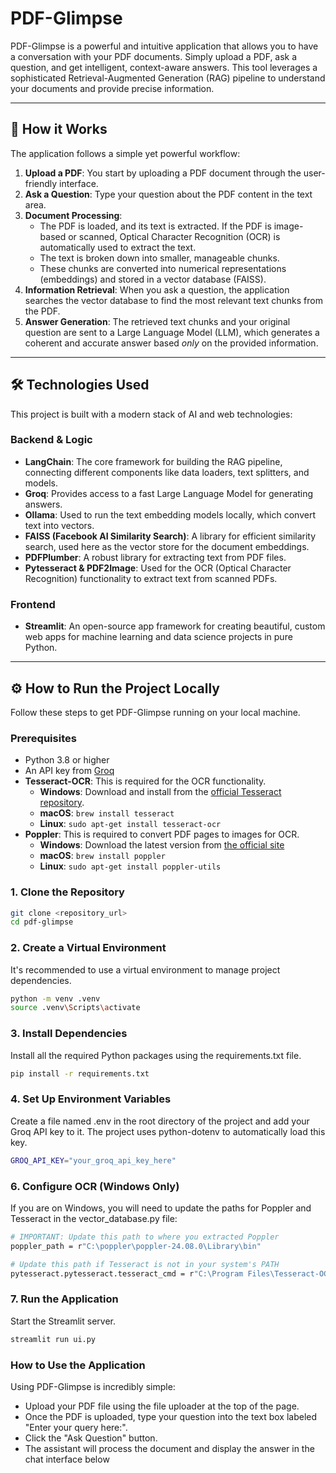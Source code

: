 ﻿# PDF-Glimpse

PDF-Glimpse is a powerful and intuitive application that allows you to have a conversation with your PDF documents. Simply upload a PDF, ask a question, and get intelligent, context-aware answers. This tool leverages a sophisticated Retrieval-Augmented Generation (RAG) pipeline to understand your documents and provide precise information.

---

## 🚀 How it Works

The application follows a simple yet powerful workflow:

1. **Upload a PDF**: You start by uploading a PDF document through the user-friendly interface.
2. **Ask a Question**: Type your question about the PDF content in the text area.
3. **Document Processing**:
   - The PDF is loaded, and its text is extracted. If the PDF is image-based or scanned, Optical Character Recognition (OCR) is automatically used to extract the text.
   - The text is broken down into smaller, manageable chunks.
   - These chunks are converted into numerical representations (embeddings) and stored in a vector database (FAISS).
4. **Information Retrieval**: When you ask a question, the application searches the vector database to find the most relevant text chunks from the PDF.
5. **Answer Generation**: The retrieved text chunks and your original question are sent to a Large Language Model (LLM), which generates a coherent and accurate answer based *only* on the provided information.

---

## 🛠️ Technologies Used

This project is built with a modern stack of AI and web technologies:

### **Backend & Logic**

- **LangChain**: The core framework for building the RAG pipeline, connecting different components like data loaders, text splitters, and models.
- **Groq**: Provides access to a fast Large Language Model for generating answers.
- **Ollama**: Used to run the text embedding models locally, which convert text into vectors.
- **FAISS (Facebook AI Similarity Search)**: A library for efficient similarity search, used here as the vector store for the document embeddings.
- **PDFPlumber**: A robust library for extracting text from PDF files.
- **Pytesseract & PDF2Image**: Used for the OCR (Optical Character Recognition) functionality to extract text from scanned PDFs.

### **Frontend**

- **Streamlit**: An open-source app framework for creating beautiful, custom web apps for machine learning and data science projects in pure Python.

---

## ⚙️ How to Run the Project Locally

Follow these steps to get PDF-Glimpse running on your local machine.

### Prerequisites

- Python 3.8 or higher
- An API key from [Groq](https://console.groq.com/keys)
- **Tesseract-OCR**: This is required for the OCR functionality.
  - **Windows**: Download and install from the [official Tesseract repository](https://github.com/tesseract-ocr/tesseract).
  - **macOS**: `brew install tesseract`
  - **Linux**: `sudo apt-get install tesseract-ocr`
- **Poppler**: This is required to convert PDF pages to images for OCR.
  - **Windows**: Download the latest version from [the official site](https://poppler.freedesktop.org/)
  - **macOS**: `brew install poppler`
  - **Linux**: `sudo apt-get install poppler-utils`

### 1. Clone the Repository

```bash
git clone <repository_url>
cd pdf-glimpse
```
### 2. Create a Virtual Environment
It's recommended to use a virtual environment to manage project dependencies.

```bash
python -m venv .venv
source .venv\Scripts\activate
```
### 3. Install Dependencies
Install all the required Python packages using the requirements.txt file.

```bash
pip install -r requirements.txt
```
### 4. Set Up Environment Variables
Create a file named .env in the root directory of the project and add your Groq API key to it. The project uses python-dotenv to automatically load this key.

```bash
GROQ_API_KEY="your_groq_api_key_here"
```

### 6. Configure OCR (Windows Only)
If you are on Windows, you will need to update the paths for Poppler and Tesseract in the vector_database.py file:

```bash
# IMPORTANT: Update this path to where you extracted Poppler
poppler_path = r"C:\poppler\poppler-24.08.0\Library\bin"

# Update this path if Tesseract is not in your system's PATH
pytesseract.pytesseract.tesseract_cmd = r"C:\Program Files\Tesseract-OCR\tesseract.exe"

```

### 7. Run the Application
Start the Streamlit server.

```bash
streamlit run ui.py
```

### How to Use the Application
Using PDF-Glimpse is incredibly simple:

* Upload your PDF file using the file uploader at the top of the page.
* Once the PDF is uploaded, type your question into the text box labeled "Enter your query here:".
* Click the "Ask Question" button.
* The assistant will process the document and display the answer in the chat interface below
